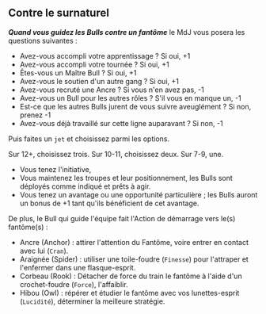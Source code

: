 ## Contre le surnaturel

***Quand vous guidez les Bulls contre un fantôme*** le MdJ vous posera les
questions suivantes :

* Avez-vous accompli votre apprentissage ? Si oui, +1
* Avez-vous accompli votre tournée ? Si oui, +1
* Êtes-vous un Maître Bull ? Si oui, +1
* Avez-vous le soutien d'un autre gang ? Si oui, +1
* Avez-vous recruté une Ancre ? Si vous n'en avez pas, -1
* Avez-vous un Bull pour les autres rôles ? S'il vous en manque un, -1
* Est-ce que les autres Bulls jurent de vous suivre aveuglément ? Si non,
  prenez -1
* Avez-vous déjà travaillé sur cette ligne auparavant ? Si non, -1

Puis faites un `jet` et choisissez parmi les options.

Sur 12+, choisissez trois. Sur 10-11, choisissez deux. Sur 7-9, une.

* Vous tenez l'initiative,
* Vous maintenez les troupes et leur positionnement, les Bulls sont déployés
  comme indiqué et prêts à agir.
* Vous tenez un avantage ou une opportunité particulière ; les Bulls auront un
  bonus de +1 tant qu'ils bénéficient de cet avantage.

De plus, le Bull qui guide l'équipe fait l'Action de démarrage vers le(s) fantôme(s) :

* Ancre (Anchor) : attirer l'attention du Fantôme, voire entrer en contact avec
  lui (`Cran`).
* Araignée (Spider) : utiliser une toile-foudre (`Finesse`) pour l'attraper et l'enfermer
  dans une flasque-esprit.
* Corbeau (Rook) : Détacher de force du train le fantôme à l'aide d'un
  crochet-foudre (`Force`), l'affaiblir.
* Hibou (Owl) : répérer et étudier le fantôme avec vos lunettes-esprit
  (`Lucidité`), déterminer la meilleure stratégie.
